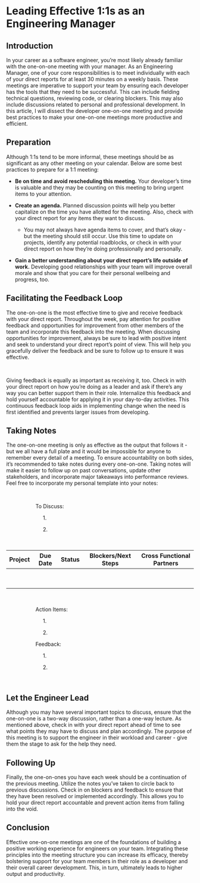 # Leading Effective 1:1s as an Engineering Manager

## Introduction

In your career as a software engineer, you’re most likely already familiar with the one-on-one meeting with your manager. As an Engineering Manager, one of your core responsibilities is to meet individually with each of your direct reports for at least 30 minutes on a weekly basis. These meetings are imperative to support your team by ensuring each developer has the tools that they need to be successful. This can include fielding technical questions, reviewing code, or clearing blockers. This may also include discussions related to personal and professional development. In this article, I will dissect the developer one-on-one meeting and provide best practices to make your one-on-one meetings more productive and efficient.

## Preparation

Although 1:1s tend to be more informal, these meetings should be as significant as any other meeting on your calendar. Below are some best practices to prepare for a 1:1 meeting:

- **Be on time and avoid rescheduling this meeting.** Your developer’s time is valuable and they may be counting on this meeting to bring urgent items to your attention.

- **Create an agenda.** Planned discussion points will help you better capitalize on the time you have allotted for the meeting. Also, check with your direct report for any items they want to discuss.
  - You may not always have agenda items to cover, and that’s okay - but the meeting should still occur. Use this time to update on projects, identify any potential roadblocks, or check in with your direct report on how they’re doing professionally and personally.
- **Gain a better understanding about your direct report’s life outside of work.** Developing good relationships with your team will improve overall morale and show that you care for their personal wellbeing and progress, too.

## Facilitating the Feedback Loop

The one-on-one is the most effective time to give and receive feedback with your direct report. Throughout the week, pay attention for positive feedback and opportunities for improvement from other members of the team and incorporate this feedback into the meeting. When discussing opportunities for improvement, always be sure to lead with positive intent and seek to understand your direct report’s point of view. This will help you gracefully deliver the feedback and be sure to follow up to ensure it was effective.

&nbsp;

Giving feedback is equally as important as receiving it, too. Check in with your direct report on how you’re doing as a leader and ask if there’s any way you can better support them in their role. Internalize this feedback and hold yourself accountable for applying it in your day-to-day activities. This continuous feedback loop aids in implementing change when the need is first identified and prevents larger issues from developing.

## Taking Notes

The one-on-one meeting is only as effective as the output that follows it - but we all have a full plate and it would be impossible for anyone to remember every detail of a meeting. To ensure accountability on both sides, it’s recommended to take notes during every one-on-one. Taking notes will make it easier to follow up on past conversations, update other stakeholders, and incorporate major takeaways into performance reviews. Feel free to incorporate my personal template into your notes:

&nbsp;

&nbsp;&nbsp;&nbsp;&nbsp;&nbsp;&nbsp;&nbsp;&nbsp;&nbsp;&nbsp;&nbsp;&nbsp;&nbsp;&nbsp;&nbsp;&nbsp;&nbsp;&nbsp;&nbsp;&nbsp;To Discuss:

&nbsp;&nbsp;&nbsp;&nbsp;&nbsp;&nbsp;&nbsp;&nbsp;&nbsp;&nbsp;&nbsp;&nbsp;&nbsp;&nbsp;&nbsp;&nbsp;&nbsp;&nbsp;&nbsp;&nbsp;&nbsp;&nbsp;&nbsp;&nbsp;&nbsp;1.

&nbsp;&nbsp;&nbsp;&nbsp;&nbsp;&nbsp;&nbsp;&nbsp;&nbsp;&nbsp;&nbsp;&nbsp;&nbsp;&nbsp;&nbsp;&nbsp;&nbsp;&nbsp;&nbsp;&nbsp;&nbsp;&nbsp;&nbsp;&nbsp;&nbsp;2.

&nbsp;

| Project | Due Date | Status | Blockers/Next Steps | Cross Functional Partners |
| ------- | -------- | ------ | ------------------- | ------------------------- |
| &nbsp;  |          |        |                     |                           |
| &nbsp;  |          |        |                     |                           |

&nbsp;

&nbsp;&nbsp;&nbsp;&nbsp;&nbsp;&nbsp;&nbsp;&nbsp;&nbsp;&nbsp;&nbsp;&nbsp;&nbsp;&nbsp;&nbsp;&nbsp;&nbsp;&nbsp;&nbsp;&nbsp;Action Items:

&nbsp;&nbsp;&nbsp;&nbsp;&nbsp;&nbsp;&nbsp;&nbsp;&nbsp;&nbsp;&nbsp;&nbsp;&nbsp;&nbsp;&nbsp;&nbsp;&nbsp;&nbsp;&nbsp;&nbsp;&nbsp;&nbsp;&nbsp;&nbsp;&nbsp;1.

&nbsp;&nbsp;&nbsp;&nbsp;&nbsp;&nbsp;&nbsp;&nbsp;&nbsp;&nbsp;&nbsp;&nbsp;&nbsp;&nbsp;&nbsp;&nbsp;&nbsp;&nbsp;&nbsp;&nbsp;&nbsp;&nbsp;&nbsp;&nbsp;&nbsp;2.

&nbsp;&nbsp;&nbsp;&nbsp;&nbsp;&nbsp;&nbsp;&nbsp;&nbsp;&nbsp;&nbsp;&nbsp;&nbsp;&nbsp;&nbsp;&nbsp;&nbsp;&nbsp;&nbsp;&nbsp;Feedback:

&nbsp;&nbsp;&nbsp;&nbsp;&nbsp;&nbsp;&nbsp;&nbsp;&nbsp;&nbsp;&nbsp;&nbsp;&nbsp;&nbsp;&nbsp;&nbsp;&nbsp;&nbsp;&nbsp;&nbsp;&nbsp;&nbsp;&nbsp;&nbsp;&nbsp;1.

&nbsp;&nbsp;&nbsp;&nbsp;&nbsp;&nbsp;&nbsp;&nbsp;&nbsp;&nbsp;&nbsp;&nbsp;&nbsp;&nbsp;&nbsp;&nbsp;&nbsp;&nbsp;&nbsp;&nbsp;&nbsp;&nbsp;&nbsp;&nbsp;&nbsp;2.

&nbsp;

## Let the Engineer Lead

Although you may have several important topics to discuss, ensure that the one-on-one is a two-way discussion, rather than a one-way lecture. As mentioned above, check in with your direct report ahead of time to see what points they may have to discuss and plan accordingly. The purpose of this meeting is to support the engineer in their workload and career - give them the stage to ask for the help they need.

## Following Up

Finally, the one-on-ones you have each week should be a continuation of the previous meeting. Utilize the notes you’ve taken to circle back to previous discussions. Check in on blockers and feedback to ensure that they have been resolved or implemented accordingly. This allows you to hold your direct report accountable and prevent action items from falling into the void.

## Conclusion

Effective one-on-one meetings are one of the foundations of building a positive working experience for engineers on your team. Integrating these principles into the meeting structure you can increase its efficacy, thereby bolstering support for your team members in their role as a developer and their overall career development. This, in turn, ultimately leads to higher output and productivity.
